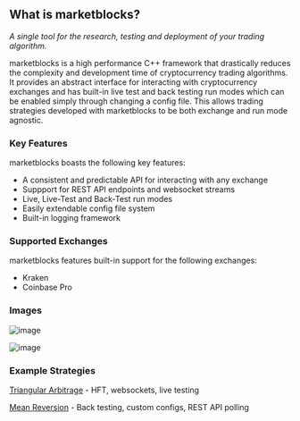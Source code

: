 ## What is marketblocks?

*A single tool for the research, testing and deployment of your trading algorithm.*

marketblocks is a high performance C++ framework that drastically reduces the complexity and development time of cryptocurrency trading algorithms. It provides an abstract interface for interacting with cryptocurrency exchanges and has built-in live test and back testing run modes which can be enabled simply through changing a config file. This allows trading strategies developed with marketblocks to be both exchange and run mode agnostic.

### Key Features
marketblocks boasts the following key features:
  - A consistent and predictable API for interacting with any exchange
  - Suppport for REST API endpoints and websocket streams
  - Live, Live-Test and Back-Test run modes
  - Easily extendable config file system
  - Built-in logging framework

### Supported Exchanges
marketblocks features built-in support for the following exchanges:
  - Kraken
  - Coinbase Pro

### Images

![image](https://user-images.githubusercontent.com/43093246/169862323-9dcc4e90-9508-4027-b8f0-7720c46d6200.png)



![image](https://user-images.githubusercontent.com/43093246/169862691-26896b6a-bc97-4e73-aa0b-1194f4c50bf0.png)


### Example Strategies

[Triangular Arbitrage](https://github.com/marketblocks/triangular_arbitrage_example) - HFT, websockets, live testing

[Mean Reversion](https://github.com/marketblocks/mean_reversion_example) - Back testing, custom configs, REST API polling

